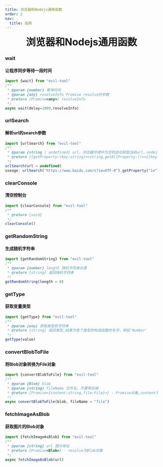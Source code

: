 ```yaml
---
title: 浏览器和Nodejs通用函数
order: 2
nav:
  title: 指南
---
```


<div style="text-align: center; font-size: xx-large;font-weight: bolder">浏览器和Nodejs通用函数</div> 

### wait
#### 让程序同步等待一段时间
```js
import {wait} from "evil-tool"
/**
 * @param {number} 等待时间 
 * @param {any} resolveInfo Promise resolve的参数
 * @return {Promise<any>} resolveInfo
 */ 
async wait(delay=1000,resolveInfo)

```


### urlSearch 
#### 解析url的search参数
```js
import {urlSearch} from "evil-tool"
/**
 * @param {string | undefined} url，浏览器环境中为空则自动获取当前url，nodejs为空则抛出异常
 * @return {{getProperty:(key:string)=>string,getAllProperty:()=>{[key:string]:string},instance:URLSearchParams}}
 */
urlSearch(url = undefined)
useage: urlSearch("https://www.baidu.com/s?ie=UTF-8").getProperty("ie")
```


### clearConsole 
#### 清空控制台
```js
import {clearConsole} from "evil-tool"
/** 
 * @return {void}
 */
clearConsole()
```

### getRandomString 
#### 生成随机字符串
```js
import {getRandomString} from "evil-tool"
/**
 * @param {number} length 随机字符串长度
 * @return {string} 返回随机字符串
 */ 
getRandomString(length = 8)
```
### getType
#### 获取变量类型
```js
import {getType} from "evil-tool"
/**
 * @param {any} 获取类型的字符串
 * @return {string} 返回类型,结果为各个类型的构造函数的名字，例如'Number'
 */
getType(value)
``` 

### convertBlobToFile
#### 将Blob对象转换为File对象
```js
import {convertBlobToFile} from "evil-tool"
/**
 * @param {Blob} blob 
 * @param {string} fileName 文件名，不要带后缀
 * @return {Promise<{content:string,file:File}>} - Promise对象,content为图片的base64，file为图片文件
 */
async convertBlobToFile(blob, fileName = "file")
``` 


### fetchImageAsBlob
#### 获取图片的Blob对象
```js
import {fetchImageAsBlob} from "evil-tool"
/**
 * @param {string} url 图片地址
 * @return {Promise<Blob>} - resolve为Blob对象
 */
async fetchImageAsBlob(url)
``` 